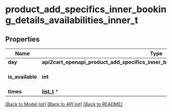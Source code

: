 # product_add_specifics_inner_booking_details_availabilities_inner_t

## Properties
Name | Type | Description | Notes
------------ | ------------- | ------------- | -------------
**day** | **api2cart_openapi_product_add_specifics_inner_booking_details_availabilities_inner_DAY_e** |  | 
**is_available** | **int** |  | [optional] [default to true]
**times** | [**list_t**](product_add_specifics_inner_booking_details_availabilities_inner_times_inner.md) \* |  | [optional] 

[[Back to Model list]](../README.md#documentation-for-models) [[Back to API list]](../README.md#documentation-for-api-endpoints) [[Back to README]](../README.md)


